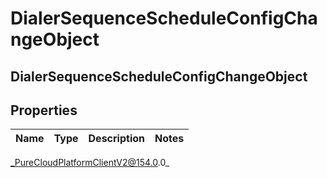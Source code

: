 # DialerSequenceScheduleConfigChangeObject

## DialerSequenceScheduleConfigChangeObject

## Properties

|Name | Type | Description | Notes|
|------------ | ------------- | ------------- | -------------|



_PureCloudPlatformClientV2@154.0.0_
